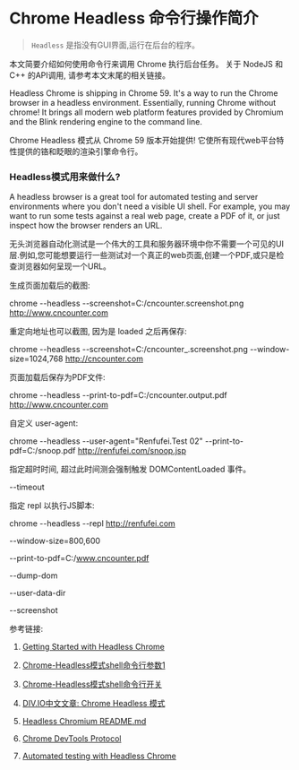 # Chrome Headless 命令行操作简介

> `Headless` 是指没有GUI界面,运行在后台的程序。

本文简要介绍如何使用命令行来调用 Chrome 执行后台任务。 关于 NodeJS 和 C++ 的API调用, 请参考本文末尾的相关链接。

Headless Chrome is shipping in Chrome 59. It's a way to run the Chrome browser in a headless environment. Essentially, running Chrome without chrome! It brings all modern web platform features provided by Chromium and the Blink rendering engine to the command line.

Chrome Headless 模式从 Chrome 59 版本开始提供! 它使所有现代web平台特性提供的铬和眨眼的渲染引擎命令行。


### Headless模式用来做什么?

A headless browser is a great tool for automated testing and server environments where you don't need a visible UI shell. For example, you may want to run some tests against a real web page, create a PDF of it, or just inspect how the browser renders an URL.

无头浏览器自动化测试是一个伟大的工具和服务器环境中你不需要一个可见的UI层.例如,您可能想要运行一些测试对一个真正的web页面,创建一个PDF,或只是检查浏览器如何呈现一个URL。




生成页面加载后的截图:

chrome --headless --screenshot=C:/cncounter.screenshot.png  http://www.cncounter.com

重定向地址也可以截图, 因为是 loaded 之后再保存:

chrome --headless --screenshot=C:/cncounter_.screenshot.png  --window-size=1024,768 http://cncounter.com


页面加载后保存为PDF文件:

chrome --headless --print-to-pdf=C:/cncounter.output.pdf  http://www.cncounter.com


自定义 user-agent:

chrome --headless --user-agent="Renfufei.Test 02" --print-to-pdf=C:/snoop.pdf  http://renfufei.com/snoop.jsp


指定超时时间, 超过此时间测会强制触发 DOMContentLoaded 事件。 

--timeout

指定 repl 以执行JS脚本:

chrome --headless --repl http://renfufei.com


--window-size=800,600


--print-to-pdf=C:/www.cncounter.pdf

--dump-dom


--user-data-dir

--screenshot









参考链接:

1. [Getting Started with Headless Chrome](https://developers.google.com/web/updates/2017/04/headless-chrome)

1. [Chrome-Headless模式shell命令行参数1](https://cs.chromium.org/chromium/src/headless/app/headless_shell.cc)

1. [Chrome-Headless模式shell命令行开关](https://cs.chromium.org/chromium/src/headless/app/headless_shell_switches.cc)

1. [DIV.IO中文文章: Chrome Headless 模式  ](https://div.io/topic/1978)

1. [Headless Chromium README.md](https://chromium.googlesource.com/chromium/src/+/master/headless/README.md)

1. [Chrome DevTools Protocol ](https://chromedevtools.github.io/devtools-protocol/)

1. [Automated testing with Headless Chrome](https://developers.google.com/web/updates/2017/06/headless-karma-mocha-chai)

